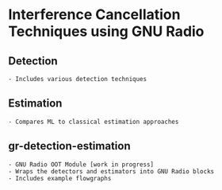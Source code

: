 
# Interference Cancellation Techniques using GNU Radio

## Detection
    - Includes various detection techniques 

## Estimation
    - Compares ML to classical estimation approaches

## gr-detection-estimation
    - GNU Radio OOT Module [work in progress]
    - Wraps the detectors and estimators into GNU Radio blocks
    - Includes example flowgraphs
